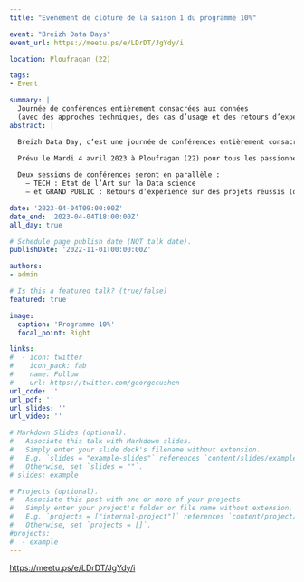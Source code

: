 ```yaml
---
title: "Evénement de clôture de la saison 1 du programme 10%"

event: "Breizh Data Days"
event_url: https://meetu.ps/e/LDrDT/JgYdy/i

location: Ploufragan (22)

tags:
- Event

summary: |
  Journée de conférences entièrement consacrées aux données
  (avec des approches techniques, des cas d’usage et des retours d’expérience).
abstract: |

  Breizh Data Day, c’est une journée de conférences entièrement consacrées aux données (avec des approches techniques, des cas d’usage et des retours d’expérience).
  
  Prévu le Mardi 4 avril 2023 à Ploufragan (22) pour tous les passionnés des données (data lovers), cet événement est organisé par LA FRENCH TECH SAINT-BRIEUC BAY / INNOZH (https://www.lafrenchtech-saintbrieucbay.fr/) – (https://www.innozh.fr/)

  Deux sessions de conférences seront en parallèle :
    – TECH : Etat de l’Art sur la Data science
    – et GRAND PUBLIC : Retours d’expérience sur des projets réussis (ou non).

date: '2023-04-04T09:00:00Z'
date_end: '2023-04-04T18:00:00Z'
all_day: true

# Schedule page publish date (NOT talk date).
publishDate: '2022-11-01T00:00:00Z'

authors:
- admin

# Is this a featured talk? (true/false)
featured: true

image:
  caption: 'Programme 10%'
  focal_point: Right

links:
#  - icon: twitter
#    icon_pack: fab
#    name: Follow
#    url: https://twitter.com/georgecushen
url_code: ''
url_pdf: ''
url_slides: ''
url_video: ''

# Markdown Slides (optional).
#   Associate this talk with Markdown slides.
#   Simply enter your slide deck's filename without extension.
#   E.g. `slides = "example-slides"` references `content/slides/example-slides.md`.
#   Otherwise, set `slides = ""`.
# slides: example

# Projects (optional).
#   Associate this post with one or more of your projects.
#   Simply enter your project's folder or file name without extension.
#   E.g. `projects = ["internal-project"]` references `content/project/deep-learning/index.md`.
#   Otherwise, set `projects = []`.
#projects:
#  - example
---
```


https://meetu.ps/e/LDrDT/JgYdy/i